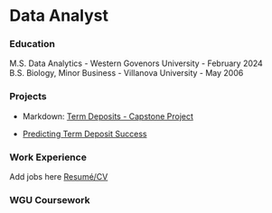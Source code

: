 # Data Analyst


### Education
M.S. Data Analytics  -  Western Govenors University  -  February 2024
<br> 
B.S. Biology, Minor Business  -  Villanova University  -  May 2006


### Projects
- Markdown: [Term Deposits - Capstone Project](https://github.com/andrew-mecchi/andrew-mecchi.github.io/blob/main/Python_Mecchi_CAPSTONE_Project.ipynb 'Predicting Term Deposit Success')

- <a href= "https://github.com/andrew-mecchi/andrew-mecchi.github.io/blob/main/Python_Mecchi_CAPSTONE_Project.ipynb" target="_blank">Predicting Term Deposit Success</a>



### Work Experience
Add jobs here
<a href="https://github.com/andrew-mecchi/andrew-mecchi.github.io/blob/main/assets/Mecchi_Resume.pdf" target="_blank">Resumé/CV</a>


### WGU Coursework
